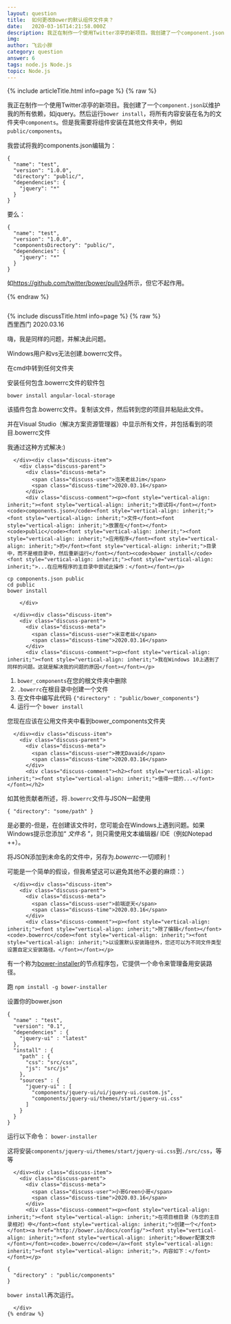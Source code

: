 ```yaml
---
layout: question
title:  如何更改Bower的默认组件文件夹？
date:   2020-03-16T14:21:58.000Z
description: 我正在制作一个使用Twitter凉亭的新项目。我创建了一个component.json以维护我的所有依赖，如jquery。然后运行bower instal...
img: 
author: 飞云小胖
category: question
answer: 6
tags: node.js Node.js
topic: Node.js
---
```

<div class="article-root">
  <div class="article">
    {% include articleTitle.html info=page %}
    {% raw %}
    <div class="article-content"><p><font style="vertical-align: inherit;"><font style="vertical-align: inherit;">我正在制作一个使用Twitter凉亭的新项目。</font><font style="vertical-align: inherit;">我创建了一个</font></font><code>component.json</code><font style="vertical-align: inherit;"><font style="vertical-align: inherit;">以维护我的所有依赖，如jquery。</font><font style="vertical-align: inherit;">然后运行</font></font><code>bower install</code><font style="vertical-align: inherit;"><font style="vertical-align: inherit;">，将所有内容安装在名为的文件夹中</font></font><code>components</code><font style="vertical-align: inherit;"><font style="vertical-align: inherit;">。</font><font style="vertical-align: inherit;">但是我需要将组件安装在其他文件夹中，例如</font></font><code>public/components</code><font style="vertical-align: inherit;"><font style="vertical-align: inherit;">。</font></font></p>

<p><font style="vertical-align: inherit;"><font style="vertical-align: inherit;">我尝试将我的components.json编辑为：</font></font></p>

<pre><code>{<font></font>
  "name": "test",<font></font>
  "version": "1.0.0",<font></font>
  "directory": "public/",<font></font>
  "dependencies": {<font></font>
    "jquery": "*"<font></font>
  }<font></font>
}<font></font>
</code></pre>

<p><font style="vertical-align: inherit;"><font style="vertical-align: inherit;">要么：</font></font></p>

<pre><code>{<font></font>
  "name": "test",<font></font>
  "version": "1.0.0",<font></font>
  "componentsDirectory": "public/",<font></font>
  "dependencies": {<font></font>
    "jquery": "*"<font></font>
  }<font></font>
}<font></font>
</code></pre>

<p><font style="vertical-align: inherit;"><font style="vertical-align: inherit;">如</font></font><a href="https://github.com/twitter/bower/pull/94" rel="noreferrer"><font style="vertical-align: inherit;"><font style="vertical-align: inherit;">https://github.com/twitter/bower/pull/94</font></font></a><font style="vertical-align: inherit;"><font style="vertical-align: inherit;">所示，</font><font style="vertical-align: inherit;">但它不起作用。</font></font></p></div>
    {% endraw %}
  </div>
  <p style="height: 0;width:0;overflow: hidden;"> 第1846篇《如何更改Bower的默认组件文件夹？》来自Winter(https://github.com/aiyld/aiyld.github.io)的站点</p>
  <div class="discuss-wrapper">
    {% include discussTitle.html info=page %}
    {% raw %}
    <div class="discuss-item">
        <div class="discuss-parent">
          <div class="discuss-meta">
            <span class="discuss-user">西里西门</span>
            <span class="discuss-time">2020.03.16</span>
          </div>
          <div class="discuss-comment"><p><font style="vertical-align: inherit;"><font style="vertical-align: inherit;">嗨，我是同样的问题，并解决此问题。</font></font></p>

<p><font style="vertical-align: inherit;"><font style="vertical-align: inherit;">Windows用户和vs无法创建.bowerrc文件。</font></font></p>

<p><font style="vertical-align: inherit;"><font style="vertical-align: inherit;">在cmd中转到任何文件夹 </font></font></p>

<p><font style="vertical-align: inherit;"><font style="vertical-align: inherit;">安装任何包含.bowerrc文件的软件包</font></font></p>

<pre><code>bower install angular-local-storage
</code></pre>

<p><font style="vertical-align: inherit;"><font style="vertical-align: inherit;">该插件包含.bowerrc文件。</font><font style="vertical-align: inherit;">复制该文件，然后转到您的项目并粘贴此文件。</font></font></p>

<p><font style="vertical-align: inherit;"><font style="vertical-align: inherit;">并在Visual Studio（解决方案资源管理器）中显示所有文件，并包括看到的项目.bowerrc文件</font></font></p>

<p><font style="vertical-align: inherit;"><font style="vertical-align: inherit;">我通过这种方式解决:)</font></font></p></div>
        </div>
        
      </div><div class="discuss-item">
        <div class="discuss-parent">
          <div class="discuss-meta">
            <span class="discuss-user">泡芙老丝Jim</span>
            <span class="discuss-time">2020.03.16</span>
          </div>
          <div class="discuss-comment"><p><font style="vertical-align: inherit;"><font style="vertical-align: inherit;">尝试将</font></font><code>components.json</code><font style="vertical-align: inherit;"><font style="vertical-align: inherit;">文件</font><font style="vertical-align: inherit;">放置在</font></font><code>public</code><font style="vertical-align: inherit;"><font style="vertical-align: inherit;">应用程序</font><font style="vertical-align: inherit;">的</font><font style="vertical-align: inherit;">目录中，而不是根目录中，然后重新运行</font></font><code>bower install</code><font style="vertical-align: inherit;"><font style="vertical-align: inherit;">...在应用程序的主目录中尝试此操作：</font></font></p>

<pre><code>cp components.json public<font></font>
cd public<font></font>
bower install<font></font>
</code></pre></div>
        </div>
        
      </div><div class="discuss-item">
        <div class="discuss-parent">
          <div class="discuss-meta">
            <span class="discuss-user">米亚老丝</span>
            <span class="discuss-time">2020.03.16</span>
          </div>
          <div class="discuss-comment"><p><font style="vertical-align: inherit;"><font style="vertical-align: inherit;">我在Windows 10上遇到了同样的问题。这就是解决我的问题的原因</font></font></p>

<ol>
<li><font style="vertical-align: inherit;"></font><code>bower_components</code><font style="vertical-align: inherit;"><font style="vertical-align: inherit;">在您的根文件夹中</font><font style="vertical-align: inherit;">删除</font></font></li>
<li><font style="vertical-align: inherit;"></font><code>.bowerrc</code><font style="vertical-align: inherit;"><font style="vertical-align: inherit;">在根目录中</font><font style="vertical-align: inherit;">创建一个</font><font style="vertical-align: inherit;">文件</font></font></li>
<li><font style="vertical-align: inherit;"><font style="vertical-align: inherit;">在文件中编写此代码 </font></font><code>{"directory" : "public/bower_components"}</code></li>
<li><font style="vertical-align: inherit;"><font style="vertical-align: inherit;">运行一个 </font></font><code>bower install</code></li>
</ol>

<p><font style="vertical-align: inherit;"><font style="vertical-align: inherit;">您现在应该在公用文件夹中看到bower_components文件夹</font></font></p></div>
        </div>
        
      </div><div class="discuss-item">
        <div class="discuss-parent">
          <div class="discuss-meta">
            <span class="discuss-user">神无Davaid</span>
            <span class="discuss-time">2020.03.16</span>
          </div>
          <div class="discuss-comment"><h2><font style="vertical-align: inherit;"><font style="vertical-align: inherit;">值得一提的...</font></font></h2>

<p><font style="vertical-align: inherit;"><font style="vertical-align: inherit;">如其他贡献者所述，将</font></font><code>.bowerrc</code><font style="vertical-align: inherit;"><font style="vertical-align: inherit;">文件与JSON一起使用</font></font></p>

<p><code>{ "directory": "some/path" }</code></p>

<p><font style="vertical-align: inherit;"><font style="vertical-align: inherit;">是必要的-但是，在创建该文件时，您可能会在Windows上遇到问题。</font><font style="vertical-align: inherit;">如果Windows提示您添加“ </font></font><em><font style="vertical-align: inherit;"><font style="vertical-align: inherit;">文件名</font></font></em><font style="vertical-align: inherit;"><font style="vertical-align: inherit;"> ”，则只需使用文本编辑器/ IDE（例如Notepad ++）。</font></font></p>

<p><font style="vertical-align: inherit;"><font style="vertical-align: inherit;">将JSON添加到未命名的文件中，另存为</font></font><em><font style="vertical-align: inherit;"><font style="vertical-align: inherit;">.bowerrc-</font></font></em><font style="vertical-align: inherit;"><font style="vertical-align: inherit;">一切顺利！</font></font></p>

<p><font style="vertical-align: inherit;"><font style="vertical-align: inherit;">可能是一个简单的假设，但我希望这可以避免其他不必要的麻烦：）</font></font></p></div>
        </div>
        
      </div><div class="discuss-item">
        <div class="discuss-parent">
          <div class="discuss-meta">
            <span class="discuss-user">前端逆天</span>
            <span class="discuss-time">2020.03.16</span>
          </div>
          <div class="discuss-comment"><p><font style="vertical-align: inherit;"><font style="vertical-align: inherit;">除了编辑</font></font><code>.bowerrc</code><font style="vertical-align: inherit;"><font style="vertical-align: inherit;">以设置默认安装路径外，您还可以为不同文件类型设置自定义安装路径。</font></font></p>

<p><font style="vertical-align: inherit;"><font style="vertical-align: inherit;">有一个称为</font></font><a href="https://www.npmjs.org/package/bower-installer"><font style="vertical-align: inherit;"><font style="vertical-align: inherit;">bower-installer</font></font></a><font style="vertical-align: inherit;"><font style="vertical-align: inherit;">的节点程序包</font><font style="vertical-align: inherit;">，它提供一个命令来管理备用安装路径。</font></font></p>

<p><font style="vertical-align: inherit;"><font style="vertical-align: inherit;">跑 </font></font><code>npm install -g bower-installer</code></p>

<p><font style="vertical-align: inherit;"><font style="vertical-align: inherit;">设置你的bower.json</font></font></p>

<pre><code>{<font></font>
  "name" : "test",<font></font>
  "version": "0.1",<font></font>
  "dependencies" : {<font></font>
    "jquery-ui" : "latest"<font></font>
  },<font></font>
  "install" : {<font></font>
    "path" : {<font></font>
      "css": "src/css",<font></font>
      "js": "src/js"<font></font>
    },<font></font>
    "sources" : {<font></font>
      "jquery-ui" : [<font></font>
        "components/jquery-ui/ui/jquery-ui.custom.js",<font></font>
        "components/jquery-ui/themes/start/jquery-ui.css"<font></font>
      ]<font></font>
    }<font></font>
  }<font></font>
}<font></font>
</code></pre>

<p><font style="vertical-align: inherit;"><font style="vertical-align: inherit;">运行以下命令： </font></font><code>bower-installer</code></p>

<p><font style="vertical-align: inherit;"><font style="vertical-align: inherit;">这将安装</font></font><code>components/jquery-ui/themes/start/jquery-ui.css</code><font style="vertical-align: inherit;"><font style="vertical-align: inherit;">到</font></font><code>./src/css</code><font style="vertical-align: inherit;"><font style="vertical-align: inherit;">，等等</font></font></p></div>
        </div>
        
      </div><div class="discuss-item">
        <div class="discuss-parent">
          <div class="discuss-meta">
            <span class="discuss-user">小哥Green小哥</span>
            <span class="discuss-time">2020.03.16</span>
          </div>
          <div class="discuss-comment"><p><font style="vertical-align: inherit;"><font style="vertical-align: inherit;">在项目根目录（与您的主目录相对）中</font><font style="vertical-align: inherit;">创建一个</font></font><a href="http://bower.io/docs/config/"><font style="vertical-align: inherit;"><font style="vertical-align: inherit;">Bower配置文件</font></font><code>.bowerrc</code></a><font style="vertical-align: inherit;"><font style="vertical-align: inherit;">，内容如下：</font></font></p>

<pre><code>{<font></font>
  "directory" : "public/components"<font></font>
}<font></font>
</code></pre>

<p><font style="vertical-align: inherit;"></font><code>bower install</code><font style="vertical-align: inherit;"><font style="vertical-align: inherit;">再次</font><font style="vertical-align: inherit;">运行</font><font style="vertical-align: inherit;">。</font></font></p></div>
        </div>
        
      </div>
    {% endraw %}
  </div>
<div>
